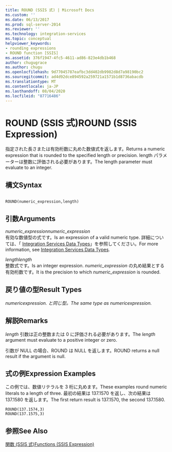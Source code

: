 ```yaml
---
title: ROUND (SSIS 式) | Microsoft Docs
ms.custom: ''
ms.date: 06/13/2017
ms.prod: sql-server-2014
ms.reviewer: ''
ms.technology: integration-services
ms.topic: conceptual
helpviewer_keywords:
- rounding expressions
- ROUND function [SSIS]
ms.assetid: 376f1947-4fc5-4611-ad86-823e4db1b468
author: chugugrace
ms.author: chugu
ms.openlocfilehash: 9d77045787eafbc3dd402db9982d8d7a98190bc2
ms.sourcegitcommit: ad4d92dce894592a259721a1571b1d8736abacdb
ms.translationtype: MT
ms.contentlocale: ja-JP
ms.lasthandoff: 08/04/2020
ms.locfileid: "87716486"
---
```

# <a name="round-ssis-expression"></a><span data-ttu-id="a3ac4-102">ROUND (SSIS 式)</span><span class="sxs-lookup"><span data-stu-id="a3ac4-102">ROUND (SSIS Expression)</span></span>
  <span data-ttu-id="a3ac4-103">指定された長さまたは有効桁数に丸めた数値式を返します。</span><span class="sxs-lookup"><span data-stu-id="a3ac4-103">Returns a numeric expression that is rounded to the specified length or precision.</span></span> <span data-ttu-id="a3ac4-104">length パラメーターは整数に評価される必要があります。</span><span class="sxs-lookup"><span data-stu-id="a3ac4-104">The length parameter must evaluate to an integer.</span></span>  
  
## <a name="syntax"></a><span data-ttu-id="a3ac4-105">構文</span><span class="sxs-lookup"><span data-stu-id="a3ac4-105">Syntax</span></span>  
  
```  
  
ROUND(numeric_expression,length)  
```  
  
## <a name="arguments"></a><span data-ttu-id="a3ac4-106">引数</span><span class="sxs-lookup"><span data-stu-id="a3ac4-106">Arguments</span></span>  
 <span data-ttu-id="a3ac4-107">*numeric_expression*</span><span class="sxs-lookup"><span data-stu-id="a3ac4-107">*numeric_expression*</span></span>  
 <span data-ttu-id="a3ac4-108">有効な数値型の式です。</span><span class="sxs-lookup"><span data-stu-id="a3ac4-108">Is an expression of a valid numeric type.</span></span> <span data-ttu-id="a3ac4-109">詳細については、「 [Integration Services Data Types](../data-flow/integration-services-data-types.md)」を参照してください。</span><span class="sxs-lookup"><span data-stu-id="a3ac4-109">For more information, see [Integration Services Data Types](../data-flow/integration-services-data-types.md).</span></span>  
  
 <span data-ttu-id="a3ac4-110">*length*</span><span class="sxs-lookup"><span data-stu-id="a3ac4-110">*length*</span></span>  
 <span data-ttu-id="a3ac4-111">整数式です。</span><span class="sxs-lookup"><span data-stu-id="a3ac4-111">Is an integer expression.</span></span> <span data-ttu-id="a3ac4-112">*numeric_expression* の丸め結果とする有効桁数です。</span><span class="sxs-lookup"><span data-stu-id="a3ac4-112">It is the precision to which *numeric_expression* is rounded.</span></span>  
  
## <a name="result-types"></a><span data-ttu-id="a3ac4-113">戻り値の型</span><span class="sxs-lookup"><span data-stu-id="a3ac4-113">Result Types</span></span>  
 <span data-ttu-id="a3ac4-114">*numeric*_*expression.* と同じ型。</span><span class="sxs-lookup"><span data-stu-id="a3ac4-114">The same type as *numeric*_*expression.*</span></span>  
  
## <a name="remarks"></a><span data-ttu-id="a3ac4-115">解説</span><span class="sxs-lookup"><span data-stu-id="a3ac4-115">Remarks</span></span>  
 <span data-ttu-id="a3ac4-116">*length* 引数は正の整数または 0 に評価される必要があります。</span><span class="sxs-lookup"><span data-stu-id="a3ac4-116">The *length* argument must evaluate to a positive integer or zero.</span></span>  
  
 <span data-ttu-id="a3ac4-117">引数が NULL の場合、ROUND は NULL を返します。</span><span class="sxs-lookup"><span data-stu-id="a3ac4-117">ROUND returns a null result if the argument is null.</span></span>  
  
## <a name="expression-examples"></a><span data-ttu-id="a3ac4-118">式の例</span><span class="sxs-lookup"><span data-stu-id="a3ac4-118">Expression Examples</span></span>  
 <span data-ttu-id="a3ac4-119">この例では、数値リテラルを 3 桁に丸めます。</span><span class="sxs-lookup"><span data-stu-id="a3ac4-119">These examples round numeric literals to a length of three.</span></span> <span data-ttu-id="a3ac4-120">最初の結果は 137.1570 を返し、次の結果は 137.1580 を返します。</span><span class="sxs-lookup"><span data-stu-id="a3ac4-120">The first return result is 137.1570, the second 137.1580.</span></span>  
  
```  
ROUND(137.1574,3)  
ROUND(137.1575,3)  
```  
  
## <a name="see-also"></a><span data-ttu-id="a3ac4-121">参照</span><span class="sxs-lookup"><span data-stu-id="a3ac4-121">See Also</span></span>  
 [<span data-ttu-id="a3ac4-122">関数 (SSIS 式)</span><span class="sxs-lookup"><span data-stu-id="a3ac4-122">Functions &#40;SSIS Expression&#41;</span></span>](functions-ssis-expression.md)  
  
  
